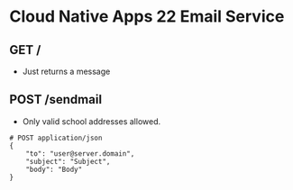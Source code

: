 # Cloud Native Apps 22 Email Service

## GET /
- Just returns a message

## POST /sendmail
- Only valid school addresses allowed.

```
# POST application/json
{ 
    "to": "user@server.domain", 
    "subject": "Subject", 
    "body": "Body" 
}
```